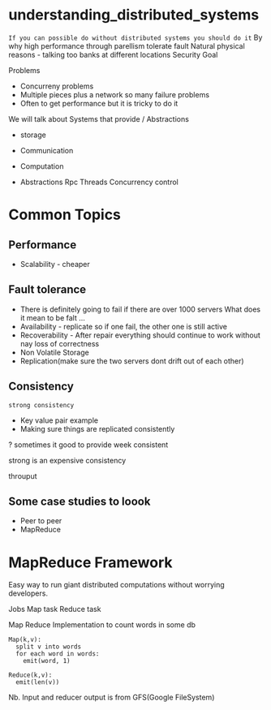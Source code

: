 # understanding_distributed_systems
`If you can possible do without distributed systems you should do it`
By why
high performance through parellism
tolerate fault 
Natural physical reasons - talking too banks at different locations
Security Goal 


Problems
- Concurreny problems
- Multiple pieces plus a network so many failure problems
- Often to get performance but it is tricky to do it

We will talk about Systems that provide / Abstractions
 - storage
 - Communication
 - Computation

- Abstractions
 Rpc
 Threads
 Concurrency control
 
 # Common Topics
 ## Performance
  - Scalability - cheaper
  
 ## Fault tolerance
  -  There is definitely going to fail if there are over 1000 servers
  What does it mean to be falt ... 
   - Availability - replicate so if one fail, the other one is still active
   - Recoverability - After repair everything should continue to work without nay loss of correctness
   - Non Volatile Storage
   - Replication(make sure the two servers dont drift out of each other)
 
 ## Consistency
 `strong consistency`
  - Key value pair example
  - Making sure things are replicated consistently
  
  ?  sometimes it good to provide week consistent
 
 strong is an expensive consistency
  
  
  throuput
 

## Some case studies to loook
- Peer to peer 
- MapReduce

 
# MapReduce Framework 
Easy way to run giant distributed computations without worrying developers.

Jobs
Map task
Reduce task

Map Reduce Implementation to count words in some db
```
Map(k,v):
  split v into words
  for each word in words:
    emit(word, 1)
 ```
    
 ```
Reduce(k,v):
   emit(len(v))
```
Nb. Input and reducer output is from GFS(Google FileSystem)

